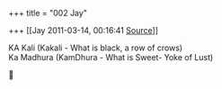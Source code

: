 +++
title = "002 Jay"

+++
[[Jay	2011-03-14, 00:16:41 [Source](https://groups.google.com/g/samskrita/c/J564iBaS4Lg)]]



KA Kali (Kakali - What is black, a row of crows)  
Ka Madhura (KamDhura - What is Sweet- Yoke of Lust)



